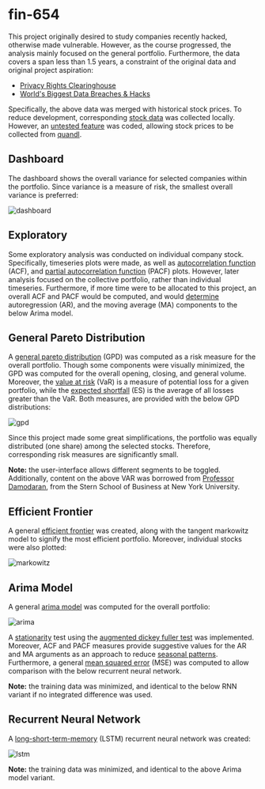 # fin-654

This project originally desired to study companies recently hacked, otherwise made vulnerable. However, as the course progressed, the analysis mainly focused on the general portfolio. Furthermore, the data covers a span less than 1.5 years, a constraint of the original data and original project aspiration:

* [Privacy Rights Clearinghouse](https://www.privacyrights.org/data-breaches)
* [World's Biggest Data Breaches & Hacks](https://informationisbeautiful.net/visualizations/worlds-biggest-data-breaches-hacks/)

Specifically, the above data was merged with historical stock prices. To reduce development, corresponding [stock data](https://github.com/jeff1evesque/fin-654/tree/master/data) was collected locally. However, an [untested feature](https://github.com/jeff1evesque/fin-654/blob/8d3606fee63c0b4c9ad16f633c73c6287211a94b/app.R#L315) was coded, allowing stock prices to be collected from [quandl](https://www.quandl.com/).

## Dashboard

The dashboard shows the overall variance for selected companies within the portfolio. Since variance is a measure of risk, the smallest overall variance is preferred:

![dashboard](https://user-images.githubusercontent.com/2907085/56251148-63ebf800-6080-11e9-9fdb-d7e7f65551bb.PNG)

## Exploratory

Some exploratory analysis was conducted on individual company stock. Specifically, timeseries plots were made, as well as [autocorrelation function](https://en.wikipedia.org/wiki/Autocorrelation) (ACF), and [partial autocorrelation function](https://people.duke.edu/~rnau/411arim3.htm) (PACF) plots. However, later analysis focused on the collective portfolio, rather than individual timeseries. Furthermore, if more time were to be allocated to this project, an overall ACF and PACF would be computed, and would [determine](https://www.youtube.com/watch?v=R-oWTWdS1Jg) autoregression (AR), and the moving average (MA) components to the below Arima model.

## General Pareto Distribution

A [general pareto distribution](https://www.mathworks.com/help/stats/examples/modelling-tail-data-with-the-generalized-pareto-distribution.html) (GPD) was computed as a risk measure for the overall portfolio. Though some components were visually minimized, the GPD was computed for the overall opening, closing, and general volume. Moreover, the [value at risk](https://github.com/jeff1evesque/fin-654/blob/master/resources/VAR.pdf) (VaR) is a measure of potential loss for a given portfolio, while the [expected shortfall](https://en.wikipedia.org/wiki/Expected_shortfall) (ES) is the average of all losses greater than the VaR. Both measures, are provided with the below GPD distributions:

![gpd](https://user-images.githubusercontent.com/2907085/56251301-13c16580-6081-11e9-8454-b964cae7a88e.PNG)

Since this project made some great simplifications, the portfolio was equally distributed (one share) among the selected stocks. Therefore, corresponding risk measures are significantly small.

**Note:** the user-interface allows different segments to be toggled. Additionally, content on the above VAR was borrowed from [Professor Damodaran](http://people.stern.nyu.edu/adamodar/), from the Stern School of Business at New York University.

## Efficient Frontier

A general [efficient frontier](https://www.youtube.com/watch?v=PiXrLGMZr1g) was created, along with the tangent markowitz model to signify the most efficient portfolio. Moreover, individual stocks were also plotted:

![markowitz](https://user-images.githubusercontent.com/2907085/56251438-9d713300-6081-11e9-8bdf-13d849ceee5c.PNG)

## Arima Model

A general [arima model](https://machinelearningmastery.com/arima-for-time-series-forecasting-with-python/) was computed for the overall portfolio:

![arima](https://user-images.githubusercontent.com/2907085/56251496-d9a49380-6081-11e9-8e7a-68c598532104.PNG)

A [stationarity](https://www.youtube.com/watch?v=ZIWyGjrAlks) test using the [augmented dickey fuller test](https://www.youtube.com/watch?v=X8nGZ2UCJsk) was implemented. Moreover, ACF and PACF measures provide suggestive values for the AR and MA arguments as an approach to reduce [seasonal patterns](https://github.com/jeff1evesque/fin-654/blob/master/resources/Slides_on_ARIMA_models--Robert_Nau.pdf). Furthermore, a general [mean squared error](https://en.wikipedia.org/wiki/Mean_squared_error) (MSE) was computed to allow comparison with the below recurrent neural network.

**Note:** the training data was minimized, and identical to the below RNN variant if no integrated difference was used.

## Recurrent Neural Network

A [long-short-term-memory](https://www.youtube.com/watch?v=QuELiw8tbx8) (LSTM) recurrent neural network was created:

![lstm](https://user-images.githubusercontent.com/2907085/56251601-2be5b480-6082-11e9-8f95-4de0a169ac06.PNG)

**Note:** the training data was minimized, and identical to the above Arima model variant.
